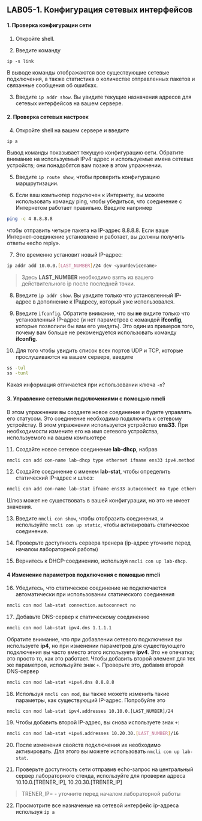 ## LAB05-1. Конфигурация сетевых интерфейсов

#### 1. Проверка конфигурации сети 

1. Откройте shell.

2. Введите команду
```
ip -s link
```
В выводе команды отображаются все существующие сетевые подключения, а также статистика о количестве отправленных пакетов и связанные сообщения об ошибках.

3. Введите `ip addr show`. Вы увидите текущие назначения адресов для сетевых интерфейсов на вашем сервере.


#### 2. Проверка сетевых настроек 

4. Откройте shell на вашем сервере и введите 
```
ip a
```
Вывод команды показывает текущую конфигурацию сети. Обратите внимание на используемый IPv4-адрес и используемые имена сетевых устройств; они понадобятся вам позже в этом упражнении. 

5. Введите `ip route show`, чтобы проверить конфигурацию маршрутизации. 
   
6. Если ваш компьютер подключен к Интернету, вы можете использовать команду ping, чтобы убедиться, что соединение с Интернетом работает правильно. Введите например
```bash
ping -c 4 8.8.8.8
```
чтобы отправить четыре пакета на IP-адрес 8.8.8.8. Если ваше Интернет-соединение установлено и работает, вы должны получить ответы «echo reply». 

7. Это временно установит новый IP-адрес: 
```bash
ip addr add 10.0.0.[LAST_NUMBER]/24 dev <yourdevicename>
```
> Здесь **LAST_NUMBER** необходимо взять из вашего действительного ip после последней точки.

8. Введите `ip addr show`. Вы увидите только что установленный IP-адрес в дополнение к IPадресу, который уже использовался. 

9. Введите `ifconfig`. Обратите внимание, что вы **не** видите только что установленный IP-адрес (и нет параметров с командой **ifconfig**, которые позволили бы вам его увидеть). Это один из примеров того, почему вам больше не рекомендуется использовать команду **ifconfig**. 

10. Для того чтобы увидить список всех портов UDP и TCP, которые прослушиваются на вашем сервере, введите
```bash
ss -tul
ss -tunl
```
Какая информация отличается при использовании ключа  `-n`?


#### 3. Управление сетевыми подключениями с помощью nmcli 

В этом упражнении вы создаете новое соединение и будете управлять его статусом. Это соединение необходимо подключить к сетевому устройству. В этом упражнении используется устройство **ens33**. При необходимости измените его на имя сетевого устройства, используемого на вашем компьютере

11. Создайте новое сетевое соединение **lab-dhcp**, набрав 
```bash
nmcli con add con-name lab-dhcp type ethernet ifname ens33 ipv4.method auto. 
```

12. Создайте соединение с именем **lab-stat**, чтобы определить статический IP-адрес и шлюз:
```bash
nmcli con add con-name lab-stat ifname ens33 autoconnect no type ethernet ip4 10.0.0.[LAST_NUMBER]/24 gw4 10.0.0.1 ipv4.method manual
```
 Шлюз может не существовать в вашей конфигурации, но это не имеет значения.

13. Введите `nmcli con show`, чтобы отобразить соединения, и используйте `nmcli con up static`, чтобы активировать статическое соединение. 

14. Проверьте доступность сервера тренера (ip-адрес уточните перед началом лабораторной работы)

15. Вернитесь к DHCP-соединению, используя `nmcli con up lab-dhcp`.

#### 4 Изменение параметров подключения с помощью nmcli 

16. Убедитесь, что статическое соединение не подключается автоматически при использовании статического соединения 
```bash 
nmcli con mod lab-stat connection.autoconnect no
``` 

17. Добавьте DNS-сервер к статическому соединению
```bash
nmcli con mod lab-stat ipv4.dns 1.1.1.1
``` 
Обратите внимание, что при добавлении сетевого подключения вы используете **ip4**, но при изменении параметров для существующего подключения вы часто вместо этого используете **ipv4**. Это не опечатка; это просто то, как это работает. 
Чтобы добавить второй элемент для тех же параметров, используйте знак `+`. Проверьте это, добавив второй DNS-сервер
```bash
nmcli con mod lab-stat +ipv4.dns 8.8.8.8
```

18. Используя `nmcli con mod`, вы также можете изменить такие параметры, как существующий IP-адрес. Попробуйте это
```shell
nmcli con mod lab-stat ipv4.addresses 10.10.0.[LAST_NUMBER]/24
```

19. Чтобы добавить второй IP-адрес, вы снова используете знак `+`: 
```bash
nmcli con mod lab-stat +ipv4.addresses 10.20.30.[LAST_NUMBER]/16
```

20. После изменения свойств подключения их необходимо активировать. Для этого вы можете использовать `nmcli con up lab-stat`.

21. Проверьте доступность сети отправив echo-запрос на центральный сервер лабораторного стенда, используйте для проверки адреса 10.10.0.[TRENER_IP], 10.20.30.[TRENER_IP]
>TRENER_IP= - уточните перед началом лабораторной работы

22. Просмотрите все назначеные на сетевой интерфейс ip-адреса используя `ip a`

